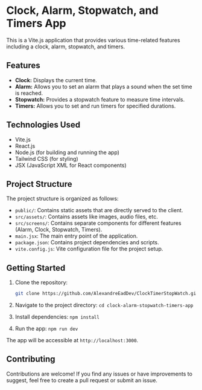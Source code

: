 # Clock, Alarm, Stopwatch, and Timers App

This is a Vite.js application that provides various time-related features including a clock, alarm, stopwatch, and timers.

## Features

- **Clock:** Displays the current time.
- **Alarm:** Allows you to set an alarm that plays a sound when the set time is reached.
- **Stopwatch:** Provides a stopwatch feature to measure time intervals.
- **Timers:** Allows you to set and run timers for specified durations.

## Technologies Used

- Vite.js
- React.js
- Node.js (for building and running the app)
- Tailwind CSS (for styling)
- JSX (JavaScript XML for React components)

## Project Structure

The project structure is organized as follows:

- `public/`: Contains static assets that are directly served to the client.
- `src/assets/`: Contains assets like images, audio files, etc.
- `src/screens/`: Contains separate components for different features (Alarm, Clock, Stopwatch, Timers).
- `main.jsx`: The main entry point of the application.
- `package.json`: Contains project dependencies and scripts.
- `vite.config.js`: Vite configuration file for the project setup.

## Getting Started

1. Clone the repository:

   ```bash
   git clone https://github.com/AlexandreEadDev/ClockTimerStopWatch.git

2. Navigate to the project directory: `cd clock-alarm-stopwatch-timers-app`
3. Install dependencies: `npm install`
4. Run the app: `npm run dev`

The app will be accessible at `http://localhost:3000`.

## Contributing

Contributions are welcome! If you find any issues or have improvements to suggest, feel free to create a pull request or submit an issue.


